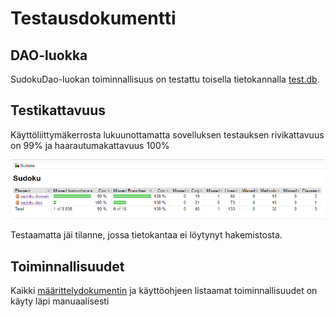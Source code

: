 # Testausdokumentti

## DAO-luokka
SudokuDao-luokan toiminnallisuus on testattu toisella tietokannalla [test.db](https://github.com/henrhaat/otm-harkkatyo/blob/master/harjoitustyo/test.db).

## Testikattavuus
Käyttöliittymäkerrosta lukuunottamatta sovelluksen testauksen rivikattavuus on 99% ja haarautumakattavuus 100%

![testikattavuus](https://github.com/henrhaat/otm-harkkatyo/blob/master/harjoitustyo/dokumentointi/kuvat/4.png)

Testaamatta jäi tilanne, jossa tietokantaa ei löytynyt hakemistosta.

## Toiminnallisuudet
Kaikki [määrittelydokumentin](https://github.com/henrhaat/otm-harkkatyo/blob/master/harjoitustyo/dokumentointi/vaativuusmaarittely.md) ja käyttöohjeen listaamat toiminnallisuudet on käyty läpi manuaalisesti

